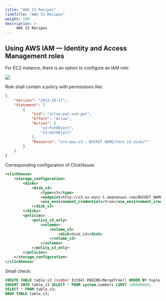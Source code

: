 ```yaml
---
title: "AWS S3 Recipes"
linkTitle: "AWS S3 Recipes"
weight: 100
description: >-
     AWS S3 Recipes
---
```


## Using AWS IAM — Identity and Access Management roles

For EC2 instance, there is an option to configure an IAM role:

![](select-ec2-iam-role.png)

Role shall contain a policy with permissions like:

```json
{
    "Version": "2012-10-17",
    "Statement": [
        {
            "Sid": "allow-put-and-get",
            "Effect": "Allow",
            "Action": [
                "s3:PutObject",
                "s3:GetObject"
            ],
            "Resource": "arn:aws:s3:::BUCKET_NAME/test_s3_disk/*"
        }
    ]
}
```

Corresponding configuration of ClickHouse:

```xml
<clickhouse>
    <storage_configuration>
        <disks>
            <disk_s3>
                <type>s3</type>
                <endpoint>http://s3.us-east-1.amazonaws.com/BUCKET_NAME/test_s3_disk/</endpoint>
                <use_environment_credentials>true</use_environment_credentials>
            </disk_s3>
        </disks>
        <policies>
            <policy_s3_only>
                <volumes>
                    <volume_s3>
                        <disk>disk_s3</disk>
                    </volume_s3>
                </volumes>
            </policy_s3_only>
        </policies>
    </storage_configuration>
</clickhouse>
```

Small check:

```sql
CREATE TABLE table_s3 (number Int64) ENGINE=MergeTree() ORDER BY tuple() PARTITION BY tuple() SETTINGS storage_policy='policy_s3_only';
INSERT INTO table_s3 SELECT * FROM system.numbers LIMIT 100000000;
SELECT * FROM table_s3;
DROP TABLE table_s3;
```
